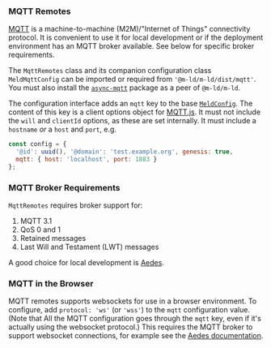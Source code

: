 ### MQTT Remotes

[MQTT](http://mqtt.org/) is a machine-to-machine (M2M)/"Internet of Things"
connectivity protocol. It is convenient to use it for local development or if
the deployment environment has an MQTT broker available. See below for specific
broker requirements.

The `MqttRemotes` class and its companion configuration class `MeldMqttConfig`
can be imported or required from `'@m-ld/m-ld/dist/mqtt'`. You must also 
install the [`async-mqtt`](https://www.npmjs.com/package/async-mqtt) package 
as a peer of `@m-ld/m-ld`.

The configuration interface adds an `mqtt` key to the base
[`MeldConfig`](interfaces/meldconfig.html). The content of this key is a client
options object for [MQTT.js](https://www.npmjs.com/package/mqtt#client). It must
not include the `will` and `clientId` options, as these are set internally. It
must include a `hostname` _or_ a `host` and `port`, e.g.

```js
const config = {
  '@id': uuid(), '@domain': 'test.example.org', genesis: true,
  mqtt: { host: 'localhost', port: 1883 }
};
```

### MQTT Broker Requirements

`MqttRemotes` requires broker support for:
1. MQTT 3.1
1. QoS 0 and 1
1. Retained messages
1. Last Will and Testament (LWT) messages

A good choice for local development is [Aedes](https://github.com/moscajs/aedes).

### MQTT in the Browser

MQTT remotes supports websockets for use in a browser environment. To configure,
add `protocol: 'ws'` (or `'wss'`) to the `mqtt` configuration value. (Note that
All the MQTT configuration goes through the `mqtt` key, even if it's actually
using the websocket protocol.) This requires the MQTT broker to support
websocket connections, for example see the
[Aedes&nbsp;documentation](https://github.com/moscajs/aedes/blob/main/docs/Examples.md#mqtt-server-over-websocket).
